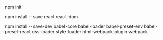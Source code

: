 npm init

npm install --save react react-dom

npm install --save-dev babel-core babel-loader babel-preset-env babel-preset-react css-loader style-loader html-webpack-plugin webpack
